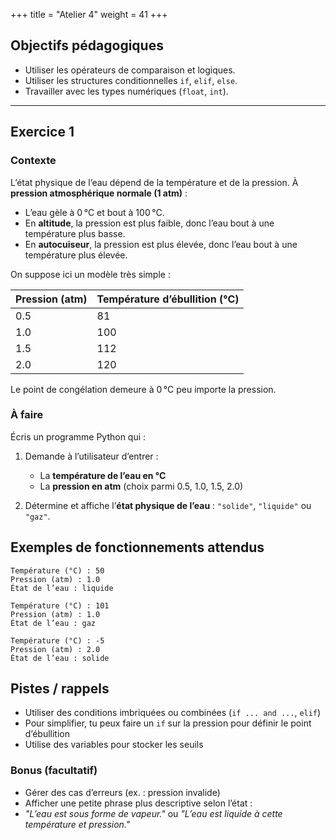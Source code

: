 +++
title = "Atelier 4"
weight = 41
+++

## Objectifs pédagogiques

* Utiliser les opérateurs de comparaison et logiques.
* Utiliser les structures conditionnelles `if`, `elif`, `else`.
* Travailler avec les types numériques (`float`, `int`).

---

## Exercice 1

### Contexte

L’état physique de l’eau dépend de la température et de la pression. À **pression atmosphérique normale (1 atm)** :

* L’eau gèle à 0 °C et bout à 100 °C.
* En **altitude**, la pression est plus faible, donc l’eau bout à une température plus basse.
* En **autocuiseur**, la pression est plus élevée, donc l’eau bout à une température plus élevée.

On suppose ici un modèle très simple :

| Pression (atm) | Température d’ébullition (°C) |
| -------------- | ----------------------------- |
| 0.5            | 81                            |
| 1.0            | 100                           |
| 1.5            | 112                           |
| 2.0            | 120                           |

Le point de congélation demeure à 0 °C peu importe la pression.

### À faire

Écris un programme Python qui :

1. Demande à l’utilisateur d’entrer :

   * La **température de l’eau en °C**
   * La **pression en atm** (choix parmi 0.5, 1.0, 1.5, 2.0)
2. Détermine et affiche l’**état physique de l’eau** : `"solide"`, `"liquide"` ou `"gaz"`.


## Exemples de fonctionnements attendus

```text
Température (°C) : 50
Pression (atm) : 1.0
État de l’eau : liquide
```

```text
Température (°C) : 101
Pression (atm) : 1.0
État de l’eau : gaz
```

```text
Température (°C) : -5
Pression (atm) : 2.0
État de l’eau : solide
```

## Pistes / rappels

* Utiliser des conditions imbriquées ou combinées (`if ... and ...`, `elif`)
* Pour simplifier, tu peux faire un `if` sur la pression pour définir le point d’ébullition
* Utilise des variables pour stocker les seuils


### Bonus (facultatif)

* Gérer des cas d’erreurs (ex. : pression invalide)
* Afficher une petite phrase plus descriptive selon l’état :
* *"L’eau est sous forme de vapeur."* ou *"L’eau est liquide à cette température et pression."*